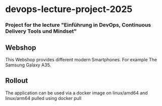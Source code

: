 # devops-lecture-project-2025

### Project for the lecture "Einführung in DevOps, Continuous Delivery Tools und Mindset"

## Webshop
This Webshop provides different modern Smartphones. For example The Samsung Galaxy A35.


## Rollout
The application can be used via a docker image on linux/amd64 and linux/arm64 pulled using
docker pull 
